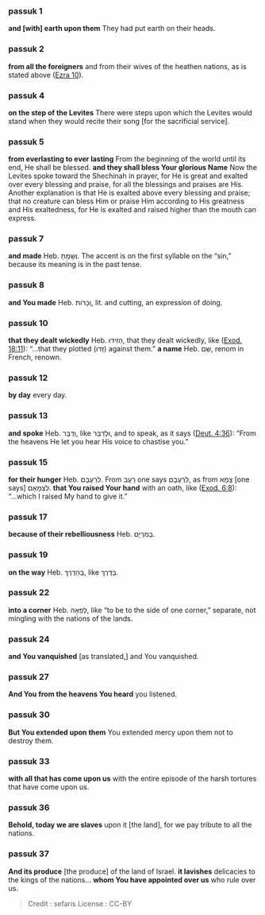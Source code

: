 
### passuk 1
<b>and [with] earth upon them</b> They had put earth on their heads. 

### passuk 2
<b>from all the foreigners</b> and from their wives of the heathen nations, as is stated above (<a class="refLink" href="/Ezra.10" data-ref="Ezra 10">Ezra 10</a>). 

### passuk 4
<b>on the step of the Levites</b> There were steps upon which the Levites would stand when they would recite their song [for the sacrificial service]. 

### passuk 5
<b>from everlasting to ever lasting</b> From the beginning of the world until its end, He shall be blessed. 
<b>and they shall bless Your glorious Name</b> Now the Levites spoke toward the Shechinah in prayer, for He is great and exalted over every blessing and praise, for all the blessings and praises are His. Another explanation is that He is exalted above every blessing and praise; that no creature can bless Him or praise Him according to His greatness and His exaltedness, for He is exalted and raised higher than the mouth can express. 

### passuk 7
<b>and made</b> Heb. וְשַּׂמְתָּ. The accent is on the first syllable on the “sin,” because its meaning is in the past tense. 

### passuk 8
<b>and You made</b> Heb. וְכָרוֹת, lit. and cutting, an expression of doing. 

### passuk 10
<b>that they dealt wickedly</b> Heb. הֵזִידוּ, that they dealt wickedly, like (<a class="refLink" href="/Exodus.18.11" data-ref="Exodus 18:11">Exod. 18:11</a>): “...that they plotted (זָדוּ) against them.” 
<b>a name</b> Heb. שֵּׁם, renom in French, renown. 

### passuk 12
<b>by day</b> every day. 

### passuk 13
<b>and spoke</b> Heb. וְדַּבֵּר, like וּלְדַבֵּר, and to speak, as it says (<a class="refLink" href="/Deuteronomy.4.36" data-ref="Deuteronomy 4:36">Deut. 4:36</a>): “From the heavens He let you hear His voice to chastise you.” 

### passuk 15
<b>for their hunger</b> Heb. לִרְעָבָם. From רָעָב one says לִרְעָבָם, as from צָמָא [one says] לִצְמָאָם. 
<b>that You raised Your hand</b> with an oath, like (<a class="refLink" href="/Exodus.6.8" data-ref="Exodus 6:8">Exod. 6:8</a>): “...which I raised My hand to give it.” 

### passuk 17
<b>because of their rebelliousness</b> Heb. בְּמִרְיָם. 

### passuk 19
<b>on the way</b> Heb. בְּהַדֶּרֶךְ, like בַּדֶּרֶךְ. 

### passuk 22
<b>into a corner</b> Heb. לְפֵאָה, like “to be to the side of one corner,” separate, not mingling with the nations of the lands. 

### passuk 24
<b>and You vanquished</b> [as translated,] and You vanquished. 

### passuk 27
<b>And You from the heavens You heard</b> you listened. 

### passuk 30
<b>But You extended upon them</b> You extended mercy upon them not to destroy them. 

### passuk 33
<b>with all that has come upon us</b> with the entire episode of the harsh tortures that have come upon us. 

### passuk 36
<b>Behold, today we are slaves</b> upon it [the land], for we pay tribute to all the nations. 

### passuk 37
<b>And its produce</b> [the produce] of the land of Israel. 
<b>it lavishes</b> delicacies to the kings of the nations... 
<b>whom You have appointed over us</b> who rule over us. 

>Credit : sefaris
>License : CC-BY
